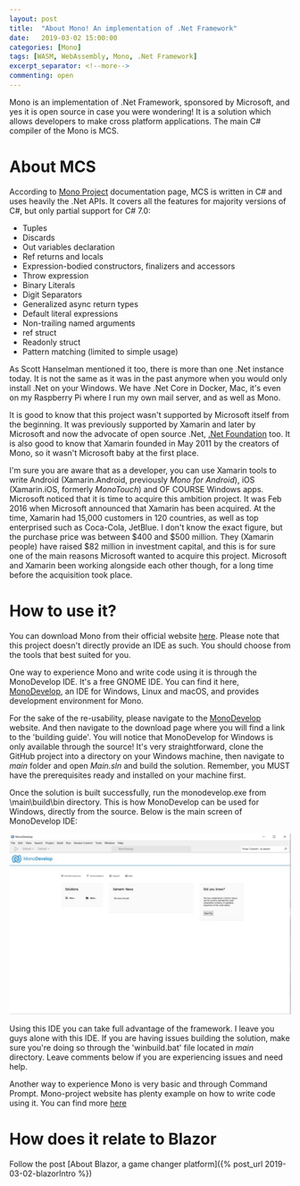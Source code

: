 ```yaml
---
layout: post
title:  "About Mono! An implementation of .Net Framework"
date:   2019-03-02 15:00:00
categories: [Mono]
tags: [WASM, WebAssembly, Mono, .Net Framework]
excerpt_separator: <!--more-->
commenting: open
---
```


Mono is an implementation of .Net Framework, sponsored by Microsoft, and yes it is open source in case you were wondering! It is a solution which allows developers to make cross platform applications. The main C# compiler of the Mono is MCS.
<!--more-->

# About MCS

According to <a href='https://www.mono-project.com/docs/about-mono/languages/csharp/' target='_blank'>Mono Project</a> documentation page, MCS is written in C# and uses heavily the .Net APIs. It covers all the features for majority versions of C#, but only partial support for C# 7.0:

- Tuples
- Discards
- Out variables declaration
- Ref returns and locals
- Expression-bodied constructors, finalizers and accessors
- Throw expression
- Binary Literals
- Digit Separators
- Generalized async return types
- Default literal expressions
- Non-trailing named arguments
- ref struct
- Readonly struct
- Pattern matching (limited to simple usage)

As Scott Hanselman mentioned it too, there is more than one .Net instance today. It is not the same as it was in the past anymore when you would only install .Net on your Windows. We have .Net Core in Docker, Mac, it's even on my Raspberry Pi where I run my own mail server, and as well as Mono.

It is good to know that this project wasn't supported by Microsoft itself from the beginning. It was previously supported by Xamarin and later by Microsoft and now the advocate of open source .Net, <a href='https://www.dotnetfoundation.org/' target='_blank'>.Net Foundation</a> too. It is also good to know that Xamarin founded in May 2011 by the creators of Mono, so it wasn't Microsoft baby at the first place. 

I'm sure you are aware that as a developer, you can use Xamarin tools to write Android (Xamarin.Android, previously _Mono for Android_), iOS (Xamarin.iOS, formerly _MonoTouch_) and OF COURSE Windows apps. Microsoft noticed that it is time to acquire this ambition project. It was Feb 2016 when Microsoft announced that Xamarin has been acquired. At the time, Xamarin had 15,000 customers in 120 countries, as well as top enterprised such as Coca-Cola, JetBlue. I don't know the exact figure, but the purchase price was between $400 and $500 million. They (Xamarin people) have raised $82 million in investment capital, and this is for sure one of the main reasons Microsoft wanted to acquire this project. Microsoft and Xamarin been working alongside each other though, for a long time before the acquisition took place.

# How to use it?

You can download Mono from their official website <a href='https://www.mono-project.com/download/stable/' target='_blank'>here</a>. Please note that this project doesn't directly provide an IDE as such. You should choose from the tools that best suited for you. 

One way to experience Mono and write code using it is through the MonoDevelop IDE. It's a free GNOME IDE. You can find it here, <a href='https://www.monodevelop.com/' target='_blank'>MonoDevelop</a>, an IDE for Windows, Linux and macOS, and provides development environment for Mono.

For the sake of the re-usability, please navigate to the <a href='https://www.monodevelop.com/' target='_blank'>MonoDevelop</a> website. And then navigate to the download page where you will find a link to the 'building guide'. You will notice that MonoDevelop for Windows is only available through the source! It's very straightforward, clone the GitHub project into a directory on your Windows machine, then navigate to _main_ folder and open _Main.sln_ and build the solution. Remember, you MUST have the prerequisites ready and installed on your machine first.

Once the solution is built successfully, run the monodevelop.exe from \main\build\bin directory. This is how MonoDevelop can be used for Windows, directly from the source. Below is the main screen of MonoDevelop IDE:

![MonoDevelop startup page](/assets/imgs/MonoDevelop.JPG)

Using this IDE you can take full advantage of the framework. I leave you guys alone with this IDE. If you are having issues building the solution, make sure you're doing so through the 'winbuild.bat' file located in _main_ directory. Leave comments below if you are experiencing issues and need help.

Another way to experience Mono is very basic and through Command Prompt. Mono-project website has plenty example on how to write code using it. You can find more <a href='https://www.mono-project.com/docs/getting-started/mono-basics/' target='_blank'>here</a>

# How does it relate to Blazor

Follow the post [About Blazor, a game changer platform]({% post_url 2019-03-02-blazorIntro %})